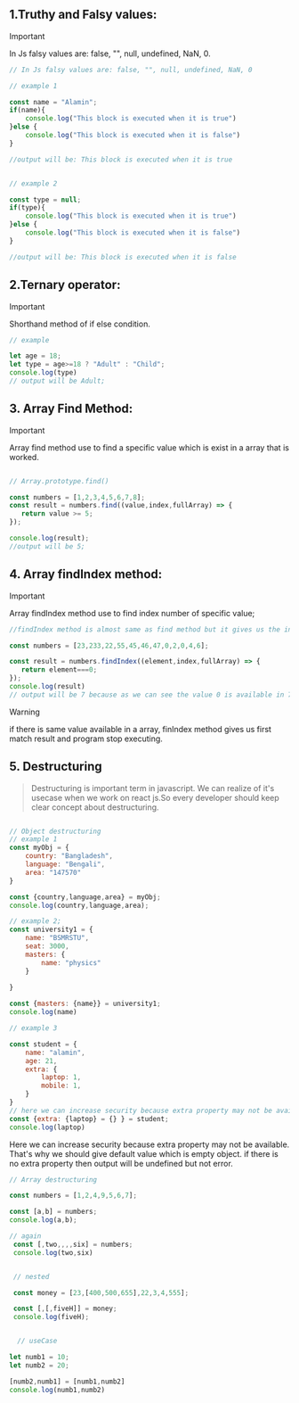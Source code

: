 
## 1.Truthy and Falsy values:

 > [!IMPORTANT]
 > In Js falsy values are: false, "", null, undefined, NaN, 0.

```js
// In Js falsy values are: false, "", null, undefined, NaN, 0

// example 1

const name = "Alamin";
if(name){
    console.log("This block is executed when it is true")
}else {
    console.log("This block is executed when it is false")
}

//output will be: This block is executed when it is true


// example 2

const type = null;
if(type){
    console.log("This block is executed when it is true")
}else {
    console.log("This block is executed when it is false")
}

//output will be: This block is executed when it is false
```

## 2.Ternary operator: 

 > [!IMPORTANT]
 > Shorthand method of if else condition.

 ```js
 // example 

let age = 18;
let type = age>=18 ? "Adult" : "Child";
console.log(type)
// output will be Adult;
 ```

 ## 3. Array Find Method: 

 > [!important]
 > Array find method use to find a specific value which is exist in a array that is worked.

 ```js
 
 // Array.prototype.find()

const numbers = [1,2,3,4,5,6,7,8];
const result = numbers.find((value,index,fullArray) => {
    return value >= 5;
});

console.log(result);
//output will be 5;
 
 ```

 ## 4. Array findIndex method: 

 > [!IMPORTANT]
 > Array findIndex method use to find index number of specific value;

 ```js
 //findIndex method is almost same as find method but it gives us the index number;

const numbers = [23,233,22,55,45,46,47,0,2,0,4,6];

const result = numbers.findIndex((element,index,fullArray) => {
    return element===0;
});
console.log(result)
// output will be 7 because as we can see the value 0 is available in 7 index.
 ```

 > [!warning]
 > if there is same value available in a array, finIndex method gives us first match result and program stop executing.

 ## 5. Destructuring

> Destructuring is important term in javascript. We can realize of it's usecase when we work on react js.So every developer should keep clear concept about destructuring.

```js

// Object destructuring
// example 1 
const myObj = {
    country: "Bangladesh",
    language: "Bengali",
    area: "147570"
}

const {country,language,area} = myObj;
console.log(country,language,area);

// example 2;
const university1 = {
    name: "BSMRSTU",
    seat: 3000,
    masters: {
        name: "physics"
    }
    
}

const {masters: {name}} = university1;
console.log(name)

// example 3 

const student = {
    name: "alamin",
    age: 21,
    extra: {
        laptop: 1,
        mobile: 1,
    }
}
// here we can increase security because extra property may not be available
const {extra: {laptop} = {} } = student;
console.log(laptop)
```
Here we can increase security because extra property may not be available. That's why we should give default value which is empty object. if there is no extra property then output will be undefined but not error.

```js
// Array destructuring

const numbers = [1,2,4,9,5,6,7];

const [a,b] = numbers;
console.log(a,b);

// again
 const [,two,,,,six] = numbers;
 console.log(two,six)


 // nested

 const money = [23,[400,500,655],22,3,4,555];

 const [,[,fiveH]] = money;
 console.log(fiveH);


  // useCase

let numb1 = 10;
let numb2 = 20;

[numb2,numb1] = [numb1,numb2]
console.log(numb1,numb2)
```